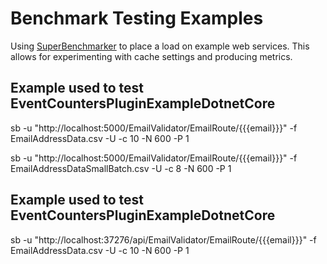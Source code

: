 # Benchmark Testing Examples

Using [SuperBenchmarker](https://github.com/aliostad/SuperBenchmarker) to place a load on example web services.  This allows for experimenting with cache settings and producing metrics.  

 ## Example used to test EventCountersPluginExampleDotnetCore

sb -u "http://localhost:5000/EmailValidator/EmailRoute/{{{email}}}"  -f EmailAddressData.csv -U -c 10 -N 600 -P 1

sb -u "http://localhost:5000/EmailValidator/EmailRoute/{{{email}}}"  -f EmailAddressDataSmallBatch.csv -U -c 8 -N 600 -P 1

## Example used to test EventCountersPluginExampleDotnetCore
sb -u "http://localhost:37276/api/EmailValidator/EmailRoute/{{{email}}}"  -f EmailAddressData.csv -U -c 10 -N 600 -P 1

